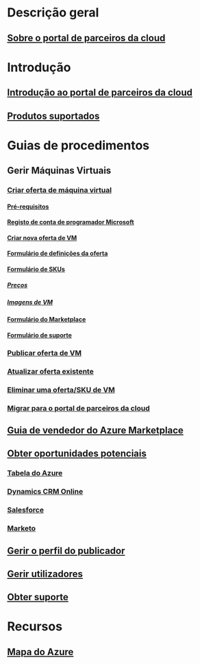 # Descrição geral
## [Sobre o portal de parceiros da cloud](./cloud-partner-portal-what-is-the-cloud-partner-portal.md)

# Introdução
## [Introdução ao portal de parceiros da cloud](./cloud-partner-portal-getting-started-with-the-cloud-partner-portal.md)
## [Produtos suportados](./Cloud-partner-portal-products-that-can-get-published-via-portal.md)

# Guias de procedimentos
## Gerir Máquinas Virtuais
### [Criar oferta de máquina virtual](./cloud-partner-portal-publish-virtual-machine.md)
#### [Pré-requisitos](./cloud-partner-portal-publish-virtual-machine.md#what-are-pre-requisites-for-publishing-a-vm)
#### [Registo de conta de programador Microsoft](./cloud-partner-portal-dev-center-accounts-registration.md)
#### [Criar nova oferta de VM](./cloud-partner-portal-publish-virtual-machine.md#how-to-create-a-new-vm-offer)
#### [Formulário de definições da oferta](./cloud-partner-portal-publish-virtual-machine.md#how-to-fill-out-the-offer-settings-form)
#### [Formulário de SKUs](./cloud-partner-portal-publish-virtual-machine.md#how-to-create-skus)
##### [Preços](./cloud-partner-portal-publish-virtual-machine.md#pricing)
##### [Imagens de VM](cloud-partner-portal-publish-virtual-machine.md#vm-images)
#### [Formulário do Marketplace](./cloud-partner-portal-publish-virtual-machine.md#marketplace-form)
#### [Formulário de suporte](cloud-partner-portal-publish-virtual-machine.md#support-form)
### [Publicar oferta de VM](./Cloud-partner-portal-make-offer-live-on-Azure-Marketplace.md)

### [Atualizar oferta existente](./cloud-partner-portal-update-existing-offer.md)
### [Eliminar uma oferta/SKU de VM](./cloud-partner-portal-delete-an-offer.md)
### [Migrar para o portal de parceiros da cloud](./cloud-partner-portal-how-to-migrate-to-the-new-cloud-partner-portal.md)
## [Guia de vendedor do Azure Marketplace](./cloud-partner-portal-seller-guide.md)

## [Obter oportunidades potenciais](./cloud-partner-portal-get-customer-leads.md)
### [Tabela do Azure](./cloud-partner-portal-lead-management-instructions-azure-table.md)
### [Dynamics CRM Online](./cloud-partner-portal-lead-management-instructions-dynamics.md)
### [Salesforce](./cloud-partner-portal-lead-management-instructions-salesforce.md)
### [Marketo](./cloud-partner-portal-lead-management-instructions-marketo.md)

## [Gerir o perfil do publicador](./cloud-partner-portal-manage-publisher-profile.md)
## [Gerir utilizadores](./cloud-partner-portal-manage-users.md)
## [Obter suporte](./cloud-partner-portal-support-for-cloud-partner-portal.md)
# Recursos
## [Mapa do Azure](https://azure.microsoft.com/roadmap/)
